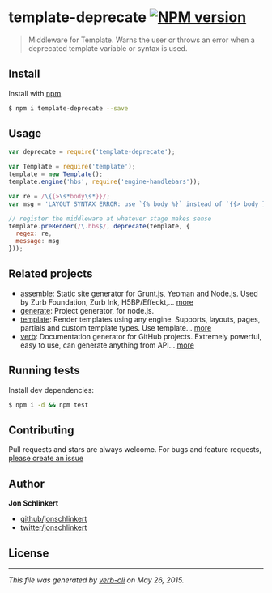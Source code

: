 # template-deprecate [![NPM version](https://badge.fury.io/js/template-deprecate.svg)](http://badge.fury.io/js/template-deprecate)

> Middleware for Template. Warns the user or throws an error when a deprecated template variable or syntax is used.

## Install

Install with [npm](https://www.npmjs.com/)

```sh
$ npm i template-deprecate --save
```

## Usage

```js
var deprecate = require('template-deprecate');

var Template = require('template');
template = new Template();
template.engine('hbs', require('engine-handlebars'));

var re = /\{{>\s*body\s*}}/;
var msg = 'LAYOUT SYNTAX ERROR: use `{% body %}` instead of `{{> body }}`.\n';

// register the middleware at whatever stage makes sense
template.preRender(/\.hbs$/, deprecate(template, {
  regex: re, 
  message: msg
}));
```

## Related projects

* [assemble](http://assemble.io): Static site generator for Grunt.js, Yeoman and Node.js. Used by Zurb Foundation, Zurb Ink, H5BP/Effeckt,… [more](http://assemble.io)
* [generate](https://github.com/generate/generate): Project generator, for node.js.
* [template](https://github.com/jonschlinkert/template): Render templates using any engine. Supports, layouts, pages, partials and custom template types. Use template… [more](https://github.com/jonschlinkert/template)
* [verb](https://github.com/assemble/verb): Documentation generator for GitHub projects. Extremely powerful, easy to use, can generate anything from API… [more](https://github.com/assemble/verb)

## Running tests

Install dev dependencies:

```sh
$ npm i -d && npm test
```

## Contributing

Pull requests and stars are always welcome. For bugs and feature requests, [please create an issue](https://github.com/jonschlinkert/template-deprecate/issues/new)

## Author

**Jon Schlinkert**

+ [github/jonschlinkert](https://github.com/jonschlinkert)
+ [twitter/jonschlinkert](http://twitter.com/jonschlinkert)

## License

***

_This file was generated by [verb-cli](https://github.com/assemble/verb-cli) on May 26, 2015._